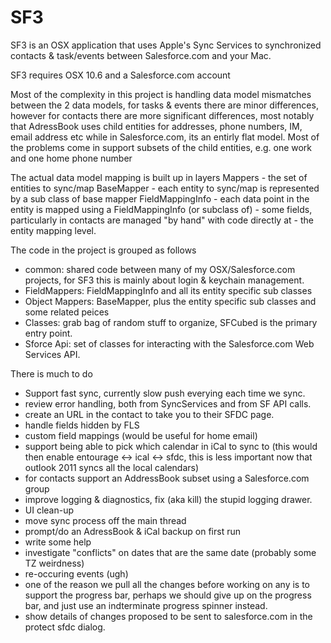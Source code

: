 # SF3

SF3 is an OSX application that uses Apple's Sync Services to synchronized contacts & task/events between Salesforce.com and your Mac.

SF3 requires OSX 10.6 and a Salesforce.com account




Most of the complexity in this project is handling data model mismatches between the 2 data models, for tasks & events there are minor differences, however
for contacts there are more significant differences, most notably that AdressBook uses child entities for addresses, phone numbers, IM, email address etc
while in Salesforce.com, its an entirly flat model. Most of the problems come in support subsets of the child entities, e.g. one work and one home phone number


The actual data model mapping is built up in layers
Mappers				- the set of entities to sync/map
	BaseMapper		- each entity to sync/map is represented by a sub class of base mapper
		FieldMappingInfo	- each data point in the entity is mapped using a FieldMappingInfo (or subclass of)
							- some fields, particularly in contacts are managed "by hand" with code directly at
							- the entity mapping level.

							
The code in the project is grouped as follows

- common:	shared code between many of my OSX/Salesforce.com projects, for SF3 this is mainly about login & keychain management.
- FieldMappers: FieldMappingInfo and all its entity specific sub classes
- Object Mappers: BaseMapper, plus the entity specific sub classes and some related peices
- Classes: grab bag of random stuff to organize, SFCubed is the primary entry point.
- Sforce Api: set of classes for interacting with the Salesforce.com Web Services API.



There is much to do

- Support fast sync, currently slow push everying each time we sync.
- review error handling, both from SyncServices and from SF API calls.
- create an URL in the contact to take you to their SFDC page.
- handle fields hidden by FLS
- custom field mappings (would be useful for home email)
- support being able to pick which calendar in iCal to sync to (this would then enable entourage <-> ical <-> sfdc, this is less important now that outlook 2011 syncs all the local calendars)
- for contacts support an AddressBook subset using a Salesforce.com group
- improve logging & diagnostics, fix (aka kill) the stupid logging drawer.
- UI clean-up
- move sync process off the main thread
- prompt/do an AdressBook & iCal backup on first run
- write some help
- investigate "conflicts" on dates that are the same date (probably some TZ weirdness)
- re-occuring events (ugh)
- one of the reason we pull all the changes before working on any is to support the progress bar, perhaps we should give up on the progress bar, and just use an indterminate progress spinner instead.
- show details of changes proposed to be sent to salesforce.com in the protect sfdc dialog.